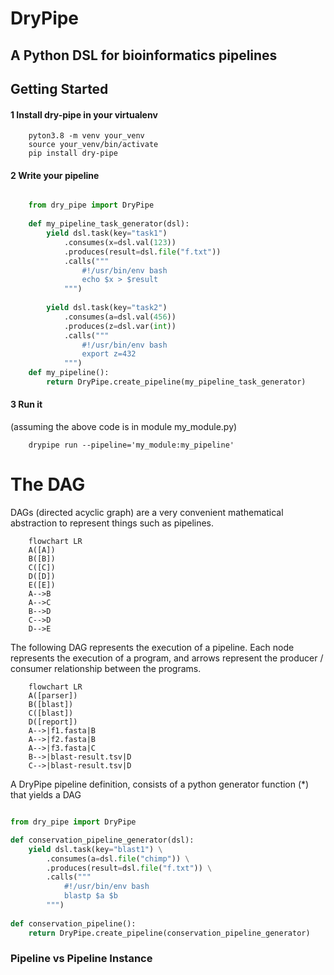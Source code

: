 # DryPipe

## A Python DSL for bioinformatics pipelines


## Getting Started

#### 1 Install dry-pipe in your virtualenv

```shell
    pyton3.8 -m venv your_venv 
    source your_venv/bin/activate
    pip install dry-pipe
```

#### 2 Write your  pipeline

```python

    from dry_pipe import DryPipe
    
    def my_pipeline_task_generator(dsl):
        yield dsl.task(key="task1") 
            .consumes(x=dsl.val(123)) 
            .produces(result=dsl.file("f.txt"))
            .calls("""
                #!/usr/bin/env bash                
                echo $x > $result
            """)
        
        yield dsl.task(key="task2") 
            .consumes(a=dsl.val(456)) 
            .produces(z=dsl.var(int))
            .calls("""
                #!/usr/bin/env bash
                export z=432                
            """)
    def my_pipeline():
        return DryPipe.create_pipeline(my_pipeline_task_generator)
```

#### 3 Run it
(assuming the above code is in module my_module.py)
```shell
    drypipe run --pipeline='my_module:my_pipeline'
```


# The DAG

DAGs (directed acyclic graph) are a very convenient mathematical abstraction to represent things such as pipelines.

```mermaid
    flowchart LR
    A([A])
    B([B])
    C([C])
    D([D])
    E([E])
    A-->B
    A-->C
    B-->D
    C-->D
    D-->E
```

The following DAG represents the execution of a pipeline. Each node represents the execution of a program, and arrows represent the producer / consumer relationship between the programs.


```mermaid
    flowchart LR    
    A([parser])
    B([blast])
    C([blast])
    D([report])
    A-->|f1.fasta|B
    A-->|f2.fasta|B
    A-->|f3.fasta|C
    B-->|blast-result.tsv|D
    C-->|blast-result.tsv|D
```

A DryPipe pipeline definition, consists of a python generator function (*) that yields a DAG 


```python

from dry_pipe import DryPipe

def conservation_pipeline_generator(dsl):        
    yield dsl.task(key="blast1") \
        .consumes(a=dsl.file("chimp")) \
        .produces(result=dsl.file("f.txt")) \
        .calls("""
            #!/usr/bin/env bash                
            blastp $a $b
        """)
    
def conservation_pipeline():
    return DryPipe.create_pipeline(conservation_pipeline_generator)
```

 
### Pipeline vs Pipeline Instance

